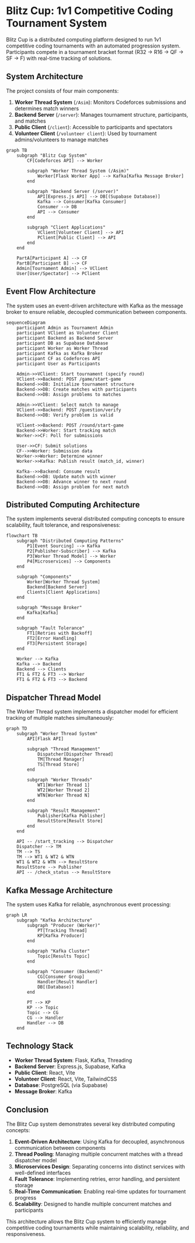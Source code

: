 # Blitz Cup: 1v1 Competitive Coding Tournament System

Blitz Cup is a distributed computing platform designed to run 1v1 competitive coding tournaments with an automated progression system. Participants compete in a tournament bracket format (R32 → R16 → QF → SF → F) with real-time tracking of solutions.

## System Architecture

The project consists of four main components:

1. **Worker Thread System** (`/Asim`): Monitors Codeforces submissions and determines match winners
2. **Backend Server** (`/server`): Manages tournament structure, participants, and matches
3. **Public Client** (`/client`): Accessible to participants and spectators 
4. **Volunteer Client** (`/volunteer client`): Used by tournament admins/volunteers to manage matches

```mermaid
graph TB
    subgraph "Blitz Cup System"
        CF[Codeforces API] --> Worker
        
        subgraph "Worker Thread System (/Asim)"
            Worker[Flask Worker App] --> Kafka[Kafka Message Broker]
        end
        
        subgraph "Backend Server (/server)"
            API[Express.js API] --> DB[(Supabase Database)]
            Kafka --> Consumer[Kafka Consumer]
            Consumer --> DB
            API --> Consumer
        end
        
        subgraph "Client Applications"
            VClient[Volunteer Client] --> API
            PClient[Public Client] --> API
        end
    end

    PartA[Participant A] --> CF
    PartB[Participant B] --> CF
    Admin[Tournament Admin] --> VClient
    User[User/Spectator] --> PClient
```

## Event Flow Architecture

The system uses an event-driven architecture with Kafka as the message broker to ensure reliable, decoupled communication between components.

```mermaid
sequenceDiagram
    participant Admin as Tournament Admin
    participant VClient as Volunteer Client
    participant Backend as Backend Server
    participant DB as Supabase Database
    participant Worker as Worker Thread
    participant Kafka as Kafka Broker
    participant CF as Codeforces API
    participant User as Participants

    Admin->>VClient: Start tournament (specify round)
    VClient->>Backend: POST /game/start-game
    Backend->>DB: Initialize tournament structure
    Backend->>DB: Create matches with participants
    Backend->>DB: Assign problems to matches
    
    Admin->>VClient: Select match to manage
    VClient->>Backend: POST /question/verify
    Backend->>DB: Verify problem is valid
    
    VClient->>Backend: POST /round/start-game
    Backend->>Worker: Start tracking match
    Worker->>CF: Poll for submissions
    
    User->>CF: Submit solutions
    CF-->>Worker: Submission data
    Worker->>Worker: Determine winner
    Worker->>Kafka: Publish result (match_id, winner)
    
    Kafka-->>Backend: Consume result
    Backend->>DB: Update match with winner
    Backend->>DB: Advance winner to next round
    Backend->>DB: Assign problem for next match
```

## Distributed Computing Architecture

The system implements several distributed computing concepts to ensure scalability, fault tolerance, and responsiveness:

```mermaid
flowchart TB
    subgraph "Distributed Computing Patterns"
        P1[Event Sourcing] --> Kafka
        P2[Publisher-Subscriber] --> Kafka
        P3[Worker Thread Model] --> Worker
        P4[Microservices] --> Components
    end
    
    subgraph "Components"
        Worker[Worker Thread System]
        Backend[Backend Server]
        Clients[Client Applications]
    end
    
    subgraph "Message Broker"
        Kafka[Kafka]
    end
    
    subgraph "Fault Tolerance"
        FT1[Retries with Backoff]
        FT2[Error Handling]
        FT3[Persistent Storage]
    end
    
    Worker --> Kafka
    Kafka --> Backend
    Backend --> Clients
    FT1 & FT2 & FT3 --> Worker
    FT1 & FT2 & FT3 --> Backend
```

## Dispatcher Thread Model

The Worker Thread system implements a dispatcher model for efficient tracking of multiple matches simultaneously:

```mermaid
graph TD
    subgraph "Worker Thread System"
        API[Flask API]
        
        subgraph "Thread Management"
            Dispatcher[Dispatcher Thread]
            TM[Thread Manager]
            TS[Thread Store]
        end
        
        subgraph "Worker Threads"
            WT1[Worker Thread 1]
            WT2[Worker Thread 2]
            WTN[Worker Thread N]
        end
        
        subgraph "Result Management"
            Publisher[Kafka Publisher]
            ResultStore[Result Store]
        end
    end
    
    API -- /start_tracking --> Dispatcher
    Dispatcher --> TM
    TM --> TS
    TM --> WT1 & WT2 & WTN
    WT1 & WT2 & WTN --> ResultStore
    ResultStore --> Publisher
    API -- /check_status --> ResultStore
```

## Kafka Message Architecture

The system uses Kafka for reliable, asynchronous event processing:

```mermaid
graph LR
    subgraph "Kafka Architecture"
        subgraph "Producer (Worker)"
            PT[Tracking Thread]
            KP[Kafka Producer]
        end
        
        subgraph "Kafka Cluster"
            Topic[Results Topic]
        end
        
        subgraph "Consumer (Backend)"
            CG[Consumer Group]
            Handler[Result Handler]
            DB[(Database)]
        end
        
        PT --> KP
        KP --> Topic
        Topic --> CG
        CG --> Handler
        Handler --> DB
    end
```

## Technology Stack

- **Worker Thread System**: Flask, Kafka, Threading
- **Backend Server**: Express.js, Supabase, Kafka
- **Public Client**: React, Vite
- **Volunteer Client**: React, Vite, TailwindCSS
- **Database**: PostgreSQL (via Supabase)
- **Message Broker**: Kafka

## Conclusion

The Blitz Cup system demonstrates several key distributed computing concepts:

1. **Event-Driven Architecture**: Using Kafka for decoupled, asynchronous communication between components
2. **Thread Pooling**: Managing multiple concurrent matches with a thread dispatcher model
3. **Microservices Design**: Separating concerns into distinct services with well-defined interfaces
4. **Fault Tolerance**: Implementing retries, error handling, and persistent storage
5. **Real-Time Communication**: Enabling real-time updates for tournament progress
6. **Scalability**: Designed to handle multiple concurrent matches and participants

This architecture allows the Blitz Cup system to efficiently manage competitive coding tournaments while maintaining scalability, reliability, and responsiveness. 